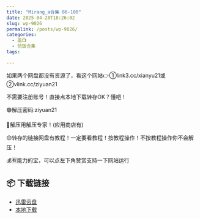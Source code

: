 ```yaml
---
title: "Mirang_a合集 86-100"
date: 2025-04-28T18:26:02
slug: wp-9026
permalink: /posts/wp-9026/
categories:
  - 盖📺
  - 恰饭合集
tags:

---
```


如果两个网盘都没有资源了，看这个网站👉①link3.cc/xianyu21或②vlink.cc/ziyuan21

不需要注册账号！直接点本地下载转存OK？懂吧！

🟢解压密码:ziyuan21

🔵解压用解压专家！(应用商店有)

🟡转存的链接网盘有教程！一定要看教程！按教程操作！不按教程操作你不会解压！

💰🈶能力的宝，可以点左下角赞赏支持一下网站运行

## 📦 下载链接
- [迅雷云盘](https://blziyuan21.com/pay-download/9026?key=79cb9c6015&down_id=0)
- [本地下载](https://blziyuan21.com/pay-download/9026?key=79cb9c6015&down_id=1)

